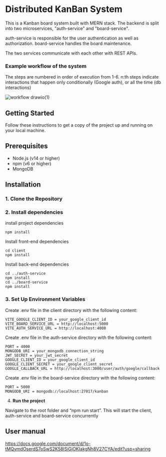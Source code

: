 
# Distributed KanBan System

This is a Kanban board system built with MERN stack. 
The backend is split into two microservices, "auth-service" and "board-service".

auth-service is responsible for the user authentication as well as authorization. 
board-service handles the board maintenance.

The two services communicate with each other with REST APIs.

### Example workflow of the system
The steps are numbered in order of execution from 1-6. n:th steps indicate interactions that happen only conditionally (Google auth), or all the time (db interactions) 

![workflow drawio(1)](https://github.com/user-attachments/assets/8dfba7ac-2cbc-441c-8f97-b76238ae92e2)



## Getting Started

Follow these instructions to get a copy of the project up and running on your local machine.

## Prerequisites

- Node.js (v14 or higher)
- npm (v6 or higher)
- MongoDB

## Installation

### 1. **Clone the Repository**

### 2. **Install dependencies**

install project dependencies

	npm install

Install front-end dependencies

	cd client
	npm install

Install back-end dependencies

	cd ../auth-service
	npm install
 	cd ../board-service
  	npm install

### 3. **Set Up Environment Variables**

Create  .env file in the client directory with the following content:

	VITE_GOOGLE_CLIENT_ID = your_google_client_id
 	VITE_BOARD_SERVICE_URL = http://localhost:5000
	VITE_AUTH_SERVICE_URL = http://localhost:4000

Create .env file in the auth-service directory with the following content: 

 	PORT = 4000
	MONGODB_URI = your_mongodb_connection_string
	JWT_SECRET = your_jwt_secret
	GOOGLE_CLIENT_ID = your_google_client_id
	GOOGLE_CLIENT_SECRET = your_google_client_secret
	GOOGLE_CALLBACK_URL = http://localhost:3000/user/auth/google/callback

Create .env file in the board-service directory with the following content: 

 	PORT = 5000
	MONGODB_URI = mongodb://localhost:27017/kanban

4. **Run the project**

Navigate to the root folder and “npm run start”. This will start the client, auth-service and board-service concurrently

## User manual

https://docs.google.com/document/d/1o-tMQymdOserdS7oSwS2K58ISiGjOKIakgNh8V27CYA/edit?usp=sharing
